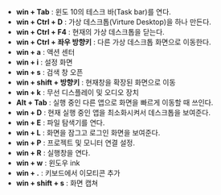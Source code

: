- **win + Tab** : 윈도 10의 테스크 바(Task bar)를 연다.
- **win + Ctrl + D** : 가상 데스크톱(Virture Desktop)을 하나 만든다.
- **win + Ctrl + F4** : 현재의 가상 데스크톱을 닫는다.
- **win + Ctrl + 좌우 방향키** :  다른 가상 데스크톱 화면으로 이동한다.
- **win + a** : 액션 센터
- **win + i** : 설정 화면 
- **win + s** : 검색 창 오픈
- **win + shift + 방향키** : 현재창을 확장된 화면으로 이동
- **win + k** : 무선 디스플레이 및 오디오 장치
- **Alt + Tab** : 실행 중인 다른 앱으로 화면을 빠르게 이동할 때 쓰인다.
- **win + D** : 현재 실행 중인 앱을 최소화시켜서 데스크톱을 보여준다.
- **win + E** : 파일 탐색기를 연다.
- **win + L** : 화면을 잠그고 로그인 화면을 보여준다.
- **win + P** : 프로젝트 및 모니터 연결 설정.
- **win + R** : 실행창을 연다.
- **win + w** : 윈도우 ink
- **win + .** : 키보드에서 이모티콘 추가
- **win + shift + s** : 화면 캡쳐
